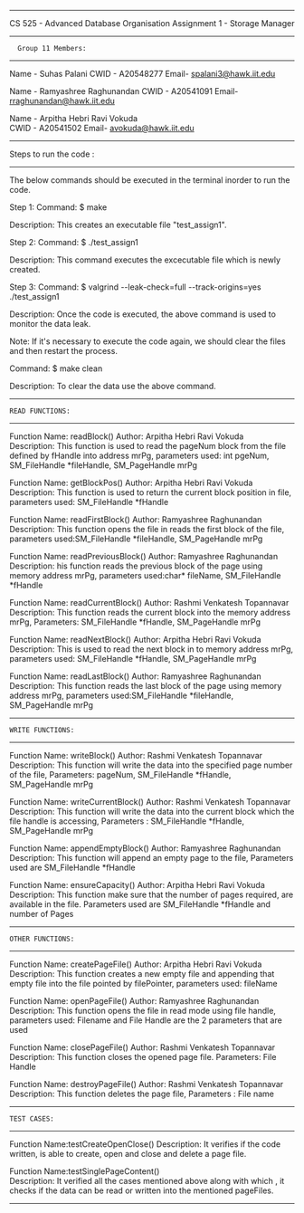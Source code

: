 ***********************************************************************************************
CS 525 - Advanced Database Organisation
Assignment 1 - Storage Manager

*********************************       
      Group 11 Members:       
*********************************

Name - Suhas Palani
CWID - A20548277
Email- spalani3@hawk.iit.edu 


Name - Ramyashree Raghunandan 
CWID - A20541091
Email- rraghunandan@hawk.iit.edu


Name - Arpitha Hebri Ravi Vokuda    
CWID - A20541502 
Email- avokuda@hawk.iit.edu


*********************************
   Steps to run the code :
*********************************
The below commands should be executed in the terminal inorder to run the code.

Step 1:
Command: $ make

Description: This creates an executable file "test_assign1". 

Step 2:
Command: $ ./test_assign1

Description: This command executes the excecutable file which is newly created.

Step 3:
Command: $ valgrind --leak-check=full --track-origins=yes ./test_assign1

Description: Once the code is executed, the above command is used to monitor the data leak.

Note:
If it's necessary to execute the code again, we should clear the files and then restart the process.

Command: $ make clean

Description: To clear the data use the above command.

*********************************
    READ FUNCTIONS:
*********************************

Function Name: readBlock()
Author: Arpitha Hebri Ravi Vokuda 		
Description: This function is used to read the pageNum block from the file defined by fHandle into address mrPg, parameters used: int pgeNum, SM_FileHandle *fileHandle, SM_PageHandle mrPg

Function Name: getBlockPos()
Author: Arpitha Hebri Ravi Vokuda
Description:  This function is used to return the current block position in file, parameters used: SM_FileHandle *fHandle

Function Name: readFirstBlock()
Author: Ramyashree Raghunandan
Description: This function opens the file in reads the first block of the file, parameters used:SM_FileHandle *fileHandle, SM_PageHandle mrPg

Function Name: readPreviousBlock()
Author: Ramyashree Raghunandan
Description: his function reads the previous block of the page using memory address mrPg, parameters used:char* fileName, SM_FileHandle *fHandle

Function Name: readCurrentBlock()
Author: Rashmi Venkatesh Topannavar
Description: This function reads the current block into the memory address mrPg, Parameters: SM_FileHandle *fHandle, SM_PageHandle mrPg

Function Name: readNextBlock()
Author: Arpitha Hebri Ravi Vokuda
Description: This is used to read the next block in to memory address mrPg, parameters used: SM_FileHandle *fHandle, SM_PageHandle mrPg

Function Name: readLastBlock()
Author: Ramyashree Raghunandan
Description: This function reads the last block of the page using memory address mrPg, parameters used:SM_FileHandle *fileHandle, SM_PageHandle mrPg


*********************************
    WRITE FUNCTIONS:
*********************************

Function Name: writeBlock()
Author: Rashmi Venkatesh Topannavar
Description: This function will write the data into the specified page number of the file, Parameters:  pageNum, SM_FileHandle *fHandle, SM_PageHandle mrPg

Function Name: writeCurrentBlock()
Author: Rashmi Venkatesh Topannavar
Description: This function will write the data into the current block which the file handle is accessing, Parameters : SM_FileHandle *fHandle, SM_PageHandle mrPg

Function Name: appendEmptyBlock()
Author: Ramyashree Raghunandan
Description: This function will append an empty page to the file, Parameters used are SM_FileHandle *fHandle

Function Name: ensureCapacity()
Author: Arpitha Hebri Ravi Vokuda
Description: This function make sure that the number of pages required, are available in the file. Parameters used are SM_FileHandle *fHandle and number of Pages

*********************************
    OTHER FUNCTIONS:
*********************************

Function Name: createPageFile()
Author: Arpitha Hebri Ravi Vokuda
Description: This function creates a new empty file and appending that empty file into the file pointed by filePointer, parameters used: fileName

Function Name: openPageFile()
Author: Ramyashree Raghunandan
Description: This function opens the file in read mode using file handle, parameters used: Filename and File Handle are the 2 parameters that are used

Function Name: closePageFile()
Author: Rashmi Venkatesh Topannavar
Description: This function closes the opened page file. Parameters:  File Handle

Function Name: destroyPageFile()
Author: Rashmi Venkatesh Topannavar
Description: This function deletes the page file, Parameters : File name

*********************************
    TEST CASES:
*********************************

Function Name:testCreateOpenClose()	
Description: It verifies if the code written, is able to create, open and close and delete a page file.

Function Name:testSinglePageContent()	
Description: It verified all the cases mentioned above along with which , it checks if the data can be read or written into the mentioned pageFiles.

*********************************************************************************************